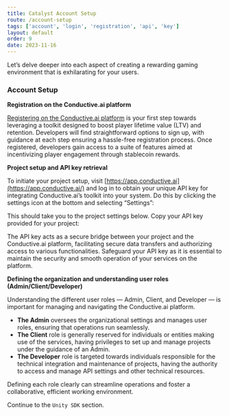 ```yaml
---
title: Catalyst Account Setup
route: /account-setup
tags: ['account', 'login', 'registration', 'api', 'key']
layout: default
order: 9
date: 2023-11-16
---
```


Let’s delve deeper into each aspect of creating a rewarding gaming environment that is exhilarating for your users.

### Account Setup

**Registration on the Conductive.ai platform**

[Registering on the Conductive.ai platform](https://noteforms.com/forms/conductive-product-onboarding-form?utm_source=homepage&notionforms=1) is your first step towards leveraging a toolkit designed to boost player lifetime value (LTV) and retention. Developers will find straightforward options to sign up, with guidance at each step ensuring a hassle-free registration process. Once registered, developers gain access to a suite of features aimed at incentivizing player engagement through stablecoin rewards.

**Project setup and API key retrieval**

To initiate your project setup, visit [https://app.conductive.ai](https://app.conductive.ai/) and log in to obtain your unique API key for integrating Conductive.ai’s toolkit into your system. Do this by clicking the settings icon at the bottom and selecting “Settings”:

This should take you to the project settings below. Copy your API key provided for your project:

The API key acts as a secure bridge between your project and the Conductive.ai platform, facilitating secure data transfers and authorizing access to various functionalities. Safeguard your API key as it is essential to maintain the security and smooth operation of your services on the platform.

**Defining the organization and understanding user roles (Admin/Client/Developer)**

Understanding the different user roles — Admin, Client, and Developer — is important for managing and navigating the Conductive.ai platform.

- **The Admin** oversees the organizational settings and manages user roles, ensuring that operations run seamlessly.
- **The Client** role is generally reserved for individuals or entities making use of the services, having privileges to set up and manage projects under the guidance of an Admin.
- **The Developer** role is targeted towards individuals responsible for the technical integration and maintenance of projects, having the authority to access and manage API settings and other technical resources.

Defining each role clearly can streamline operations and foster a collaborative, efficient working environment.

Continue to the `Unity SDK` section.
